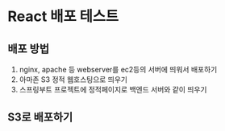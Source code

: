 # React 배포 테스트
## 배포 방법
1. nginx, apache 등 webserver를 ec2등의 서버에 띄워서 배포하기
2. 아마존 S3 정적 웹호스팅으로 띄우기
3. 스프링부트 프로젝트에 정적페이지로 백엔드 서버와 같이 띄우기
## S3로 배포하기

